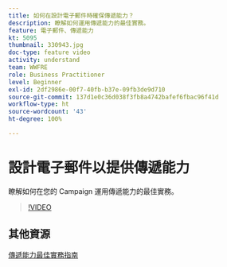 ```yaml
---
title: 如何在設計電子郵件時確保傳遞能力？
description: 瞭解如何運用傳遞能力的最佳實務。
feature: 電子郵件、傳遞能力
kt: 5095
thumbnail: 330943.jpg
doc-type: feature video
activity: understand
team: WWFRE
role: Business Practitioner
level: Beginner
exl-id: 2df2986e-00f7-40fb-b37e-09fb3de9d710
source-git-commit: 137d1e0c36d038f3fb8a4742bafef6fbac96f41d
workflow-type: ht
source-wordcount: '43'
ht-degree: 100%

---
```


# 設計電子郵件以提供傳遞能力

瞭解如何在您的 Campaign 運用傳遞能力的最佳實務。

>[!VIDEO](https://video.tv.adobe.com/v/330943?quality=12)

## 其他資源

[傳遞能力最佳實務指南](https://experienceleague.adobe.com/docs/deliverability-learn/deliverability-best-practice-guide/introduction.html?lang=zh-Hant)
